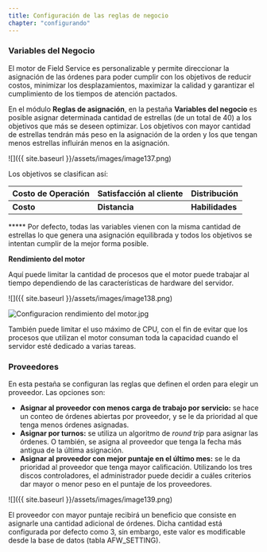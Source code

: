```yaml
---
title: Configuración de las reglas de negocio
chapter: "configurando"
---
```


### **Variables del Negocio**

El motor de Field Service es personalizable y permite direccionar la asignación de las órdenes para poder cumplir con los objetivos de reducir costos, minimizar los desplazamientos, maximizar la calidad y garantizar el cumplimiento de los tiempos de atención pactados.

En el módulo **Reglas de asignación**, en la pestaña **Variables del negocio** es posible asignar determinada cantidad de estrellas (de un total de 40) a los objetivos que más se deseen optimizar. Los objetivos con mayor cantidad de estrellas tendrán más peso en la asignación de la orden y los que tengan menos estrellas influirán menos en la asignación.

![]({{ site.baseurl }}/assets/images/image137.png)

Los objetivos se clasifican así:

| **Costo de Operación** | **Satisfacción al cliente** | **Distribución** |
| --- | --- | --- |
| **Costo** | **Distancia** | **Habilidades** | **ANS** | **Distribución de carga** |

***** Por defecto, todas las variables vienen con la misma cantidad de estrellas lo que genera una asignación equilibrada y todos los objetivos se intentan cumplir de la mejor forma posible.

**Rendimiento del motor**

Aquí puede limitar la cantidad de procesos que el motor puede trabajar al tiempo dependiendo de las características de hardware del servidor.

![]({{ site.baseurl }}/assets/images/image138.png)


![Configuracion rendimiento del motor.jpg](C:\doc\manual\imagenes\configuracion_rendimiento_del_motor.jpeg)

También puede limitar el uso máximo de CPU, con el fin de evitar que los procesos que utilizan el motor consuman toda la capacidad cuando el servidor esté dedicado a varias tareas.

### **Proveedores**

En esta pestaña se configuran las reglas que definen el orden para elegir un proveedor. Las opciones son:

*   **Asignar al proveedor con menos carga de trabajo por servicio:** se hace un conteo de órdenes abiertas por proveedor, y se le da prioridad al que tenga menos órdenes asignadas.
*   **Asignar por turnos:** se utiliza un algoritmo de _round trip_ para asignar las órdenes. O también, se asigna al proveedor que tenga la fecha más antigua de la última asignación.
*   **Asignar al proveedor con mejor puntaje en el último mes:** se le da prioridad al proveedor que tenga mayor calificación. Utilizando los tres discos controladores, el administrador puede decidir a cuáles criterios dar mayor o menor peso en el puntaje de los proveedores.

![]({{ site.baseurl }}/assets/images/image139.png)

El proveedor con mayor puntaje recibirá un beneficio que consiste en asignarle una cantidad adicional de órdenes. Dicha cantidad está configurada por defecto como 3, sin embargo, este valor es modificable desde la base de datos (tabla AFW_SETTING).
